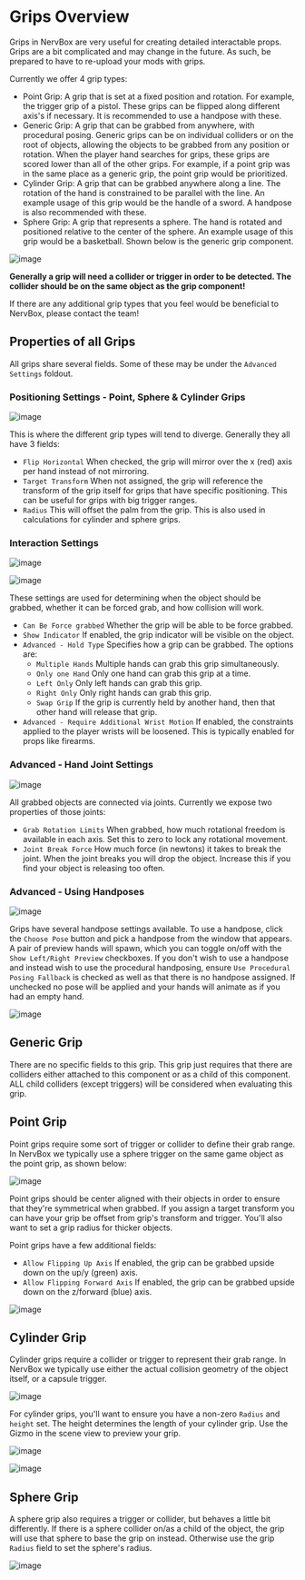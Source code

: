 # Grips Overview

Grips in NervBox are very useful for creating detailed interactable props. Grips are a bit complicated and may change in the future. As such, be prepared to have to re-upload your mods with grips.

Currently we offer 4 grip types:
- Point Grip: A grip that is set at a fixed position and rotation. For example, the trigger grip of a pistol. These grips can be flipped along different axis's if necessary. It is recommended to use a handpose with these.
- Generic Grip: A grip that can be grabbed from anywhere, with procedural posing. Generic grips can be on individual colliders or on the root of objects, allowing the objects to be grabbed from any position or rotation. When the player hand searches for grips, these grips are scored lower than all of the other grips. For example, if a point grip was in the same place as a generic grip, the point grip would be prioritized.
- Cylinder Grip: A grip that can be grabbed anywhere along a line. The rotation of the hand is constrained to be parallel with the line. An example usage of this grip would be the handle of a sword. A handpose is also recommended with these.
- Sphere Grip: A grip that represents a sphere. The hand is rotated and positioned relative to the center of the sphere. An example usage of this grip would be a basketball.
Shown below is the generic grip component.

![image](https://github.com/user-attachments/assets/aa1647f9-d78b-4697-a12c-a89d254fe670)

**Generally a grip will need a collider or trigger in order to be detected. The collider should be on the same object as the grip component!**

If there are any additional grip types that you feel would be beneficial to NervBox, please contact the team!

## Properties of all Grips

All grips share several fields. Some of these may be under the `Advanced Settings` foldout. 

### Positioning Settings - Point, Sphere & Cylinder Grips

![image](https://github.com/user-attachments/assets/d2644d0c-7178-4b0a-b98d-4e20aa23b736)

This is where the different grip types will tend to diverge. Generally they all have 3 fields:
- `Flip Horizontal` When checked, the grip will mirror over the x (red) axis per hand instead of not mirroring. 
- `Target Transform` When not assigned, the grip will reference the transform of the grip itself for grips that have specific positioning. This can be useful for grips with big trigger ranges.
- `Radius` This will offset the palm from the grip. This is also used in calculations for cylinder and sphere grips.

### Interaction Settings

![image](https://github.com/user-attachments/assets/56387823-41d0-4cca-b94f-d94d1e28b227)

![image](https://github.com/user-attachments/assets/f6c4f638-6b2e-4eb7-b0d0-0a2c09a706f2)

These settings are used for determining when the object should be grabbed, whether it can be forced grab, and how collision will work.

- `Can Be Force grabbed` Whether the grip will be able to be force grabbed. 
- `Show Indicator` If enabled, the grip indicator will be visible on the object.
- `Advanced - Hold Type` Specifies how a grip can be grabbed. The options are:
    - `Multiple Hands` Multiple hands can grab this grip simultaneously.
    - `Only one Hand` Only one hand can grab this grip at a time.
    - `Left Only` Only left hands can grab this grip.
    - `Right Only` Only right hands can grab this grip.
    - `Swap Grip` If the grip is currently held by another hand, then that other hand will release that grip.
- `Advanced - Require Additional Wrist Motion` If enabled, the constraints applied to the player wrists will be loosened. This is typically enabled for props like firearms.

### Advanced - Hand Joint Settings

![image](https://github.com/user-attachments/assets/74e0bc0f-1382-4fdd-83dc-4dcea43eebfd)

All grabbed objects are connected via joints. Currently we expose two properties of those joints:
- `Grab Rotation Limits` When grabbed, how much rotational freedom is available in each axis. Set this to zero to lock any rotational movement.
- `Joint Break Force` How much force (in newtons) it takes to break the joint. When the joint breaks you will drop the object. Increase this if you find your object is releasing too often.



### Advanced - Using Handposes

![image](https://github.com/user-attachments/assets/c132f9ad-30c6-41f2-a602-a738240d98f2)

Grips have several handpose settings available. To use a handpose, click the `Choose Pose` button and pick a handpose from the window that appears. A pair of preview hands will spawn, which you can toggle on/off with the `Show Left/Right Preview` checkboxes. If you don't wish to use a handpose and instead wish to use the procedural handposing, ensure `Use Procedural Posing Fallback` is checked as well as that there is no handpose assigned. If unchecked no pose will be applied and your hands will animate as if you had an empty hand.

![image](https://github.com/user-attachments/assets/eaa3eaa5-8dc5-4805-b1f6-3052162724f8)

## Generic Grip

There are no specific fields to this grip. This grip just requires that there are colliders either attached to this component or as a child of this component. ALL child colliders (except triggers) will be considered when evaluating this grip.

## Point Grip

Point grips require some sort of trigger or collider to define their grab range. In NervBox we typically use a sphere trigger on the same game object as the point grip, as shown below:

![image](https://github.com/user-attachments/assets/93ccff1e-4443-435f-bc0a-cc0050a2ed40)

Point grips should be center aligned with their objects in order to ensure that they're symmetrical when grabbed. If you assign a target transform you can have your grip be offset from grip's transform and trigger. You'll also want to set a grip radius for thicker objects.

Point grips have a few additional fields:
- `Allow Flipping Up Axis` If enabled, the grip can be grabbed upside down on the up/y (green) axis.
- `Allow Flipping Forward Axis` If enabled, the grip can be grabbed upside down on the z/forward (blue) axis.

![image](https://github.com/user-attachments/assets/33319af0-27de-4f04-8b91-e34577c5d9d6)

## Cylinder Grip

Cylinder grips require a collider or trigger to represent their grab range. In NervBox we typically use either the actual collision geometry of the object itself, or a capsule trigger. 

![image](https://github.com/user-attachments/assets/59ae46a5-3bdc-4a4f-ad03-4ba449afb95c)

For cylinder grips, you'll want to ensure you have a non-zero `Radius` and `height` set. The height determines the length of your cylinder grip. Use the Gizmo in the scene view to preview your grip.

![image](https://github.com/user-attachments/assets/d070ed89-db8a-4bc5-8534-c2136a8c6967)

![image](https://github.com/user-attachments/assets/2ede961f-bb8a-4021-82ae-e9749a05f01d)

## Sphere Grip

A sphere grip also requires a trigger or collider, but behaves a little bit differently. If there is a sphere collider on/as a child of the object, the grip will use that sphere to base the grip on instead. Otherwise use the grip `Radius` field to set the sphere's radius.

![image](https://github.com/user-attachments/assets/0a3e26eb-1e58-4e26-bc6f-62b96742257a)

